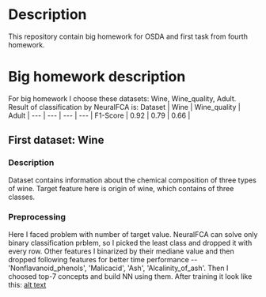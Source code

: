 # Description
This repository contain big homework for OSDA and first task from fourth homework.
# Big homework description
For big homework I choose these datasets: Wine, Wine_quality, Adult. Result of classification by NeuralFCA is:
Dataset | Wine | Wine_quality | Adult | 
--- | --- | --- | --- |
F1-Score | 0.92 | 0.79 | 0.66 | 
## First dataset: Wine
### Description
Dataset contains information about the chemical composition of three types of wine. Target feature here is origin of wine, which contains of three classes.
### Preprocessing
Here I faced problem with number of target value. NeuralFCA can solve only binary classification prblem, so I picked the least class and dropped it with every row. Other features I binarized by their mediane value and then dropped following features for better time performance -- 'Nonflavanoid_phenols', 'Malicacid', 'Ash', 'Alcalinity_of_ash'. Then I choosed top-7 concepts and build NN using them. After training it look like this: 
[alt text](https://github.com/d1scob4ll/OSDA/tree/main/Big_HW/Wine.png?raw=true)
